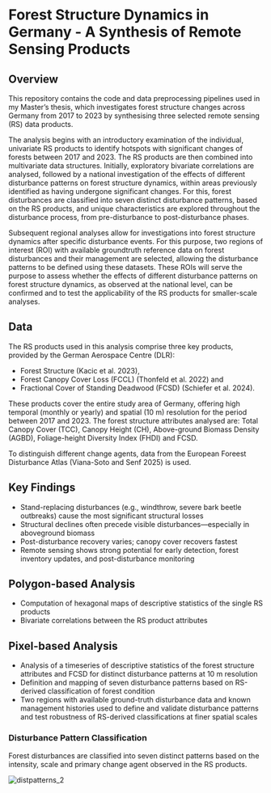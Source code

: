 # Forest Structure Dynamics in Germany - A Synthesis of Remote Sensing Products

## Overview
This repository contains the code and data preprocessing pipelines used in my Master’s thesis, which investigates forest structure changes across Germany from 2017 to 2023 by synthesising three selected remote sensing (RS) data products. 

The analysis begins with an introductory examination of the individual, univariate RS products to identify hotspots with significant changes of forests between 2017 and 2023. The RS products
are then combined into multivariate data structures. Initially, exploratory bivariate correlations are analysed, followed by a national investigation of the effects of different disturbance patterns on forest structure dynamics, within areas previously identified as having undergone significant changes. For this, forest disturbances are classified into seven distinct disturbance patterns, based on the RS products, and unique characteristics are explored throughout the disturbance process, from pre-disturbance to post-disturbance phases.

Subsequent regional analyses allow for investigations into forest structure dynamics after specific disturbance events. For this purpose, two regions of interest (ROI) with available groundtruth reference data on forest disturbances and their management are selected, allowing the disturbance patterns to be defined using these datasets. These ROIs will serve the purpose to assess whether the effects of different disturbance patterns on forest structure dynamics, as observed at the national level, can be confirmed and to test the applicability of the RS products for smaller-scale analyses.

## Data
The RS products used in this analysis comprise three key products, provided by the German Aerospace Centre (DLR):
* Forest Structure (Kacic et al. 2023), 
* Forest Canopy Cover Loss (FCCL) (Thonfeld et al. 2022) and 
* Fractional Cover of Standing Deadwood (FCSD) (Schiefer et al. 2024). 

These products cover the entire study area of Germany, offering high temporal (monthly or yearly) and spatial (10 m) resolution for the period between 2017 and 2023. The forest structure attributes analysed are: Total Canopy Cover (TCC), Canopy Height (CH), Above-ground Biomass Density (AGBD), Foliage-height Diversity Index (FHDI) and FCSD.

To distinguish different change agents, data from the European Foreest Disturbance Atlas (Viana-Soto and Senf 2025) is used.

## Key Findings
* Stand-replacing disturbances (e.g., windthrow, severe bark beetle outbreaks) cause the most significant structural losses
* Structural declines often precede visible disturbances—especially in aboveground biomass
* Post-disturbance recovery varies; canopy cover recovers fastest
* Remote sensing shows strong potential for early detection, forest inventory updates, and post-disturbance monitoring

## Polygon-based Analysis
* Computation of hexagonal maps of descriptive statistics of the single RS products
* Bivariate correlations between the RS product attributes

## Pixel-based Analysis
* Analysis of a timeseries of descriptive statistics of the forest structure attributes and FCSD for distinct disturbance patterns at 10 m resolution
* Definition and mapping of seven disturbance patterns based on RS-derived classification of forest condition
* Two regions with available ground-truth disturbance data and known management histories used to define and validate disturbance patterns and test robustness of RS-derived classifications at finer spatial scales

### Disturbance Pattern Classification
Forest disturbances are classified into seven distinct patterns based on the intensity, scale and primary change agent observed in the RS products. 

![distpatterns_2](https://github.com/user-attachments/assets/c92b335c-2c50-4428-bbaa-89edeed672fa)



